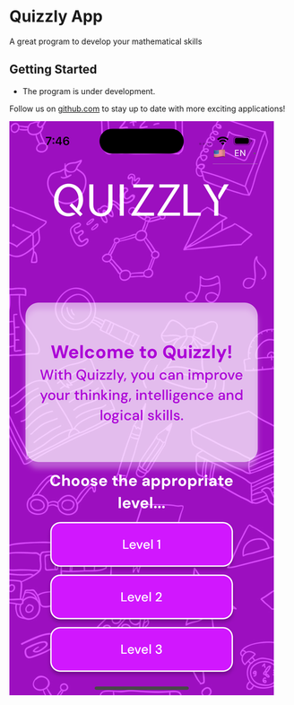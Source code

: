 # Quizzly App

A great program to develop your mathematical skills

## Getting Started

- The program is under development. 

Follow us on [github.com](https://github.com/erkinovs-blog) to stay
up to date with more exciting applications!

![homepage](assets/homepage.png?raw=true)
